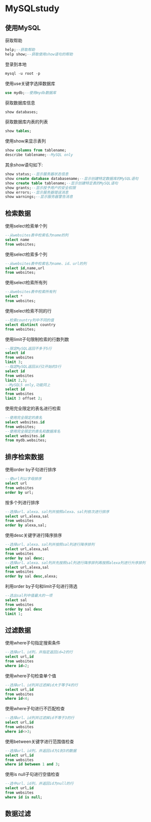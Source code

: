 # MySQLstudy

## 使用MySQL
获取帮助
```sql
help;--获取帮助
help show;--获取使用show语句的帮助
```
登录到本地
```sql
mysql -u root -p
```
使用use关键字选择数据库
```sql
use mydb;--使用mydb数据库
```
获取数据库信息
```sql
show databases;
```
获取数据库内表的列表
```sql
show tables;
```
使用show来显示表列
```sql
show columns from tablename;
describe tablename;--MySQL only
```
其余show语句如下:
```sql
show status;--显示服务器状态信息
show create database databasename;--显示创建特定数据库的MySQL语句
show create table tablename;--显示创建特定表的MySQL语句
show grants;--显示授予用户的安全权限
show errors;--显示服务器错误消息
show warnings;--显示服务器警告消息
```

## 检索数据
使用select检索单个列
```sql
--从websites表中检索名为name的列
select name 
from websites;
```
使用select检索多个列
```sql
--从websites表中检索名为name、id、url的列
select id,name,url 
from websites;
```
使用select检索所有列
```sql
--从websites表中检索所有列
select * 
from websites;
```
使用select检索不同的行
```sql
--检索country列中不同的值
select distinct country 
from websites;
```
使用limit子句限制检索的行数列数
```sql
--限定MySQL返回不多于5行
select id 
from websites
limit 3;
--指定MySQL返回从行2开始的3行
select id 
from websites
limit 2,3;
--MySQL5 only,功能同上
select id
from websites
limit 3 offset 2;
```
使用完全限定的表名进行检索
```sql
--使用完全限定的表名
select websites.id 
from websites;
--使用完全限定的表名和数据库名
select websites.id 
from mydb.websites;
```

## 排序检索数据
使用order by子句进行排序
```sql
--使url列以字母排序
select url 
from websites
order by url;
```
按多个列进行排序
```sql
--选择url、alexa、sal列并按照alexa、sal列依次进行排序
select url,alexa,sal 
from websites
order by alexa,sal;
```
使用desc关键字进行降序排序
```sql
--选择url、alexa、sal列并按照sal列进行降序排列
select url,alexa,sal 
from websites
order by sal desc;
--选择url、alexa、sal列并先按照sal列进行降序排列再按照alexa列进行升序排列
select url,alexa,sal 
from websites
order by sal desc,alexa;
```
利用order by子句和limit子句进行筛选
```sql
--选出sal列中值最大的一项
select sal 
from websites
order by sal desc
limit 1;
```

## 过滤数据
使用where子句指定搜索条件
```sql
--选择url、id列，并指定返回id=2的行
select url,id 
from websites
where id=2;
```
使用where子句检查单个值
```sql
--选择url、id列并过滤掉id大于等于4的行
select url,id 
from websites
where id<4;
```
使用where子句进行不匹配检查
```sql
--选择url、id列并过滤掉id不等于3的行
select url,id 
from websites
where id<>3;
```
使用between关键字进行范围值检查
```sql
--选择url、id列，并返回id为1到3的数据
select url,id 
from websites
where id between 1 and 3;
```
使用is null子句进行空值检查
```sql
--选中url、id列，并返回id为null的行
select url,id 
from websites
where id is null;
```

## 数据过滤
